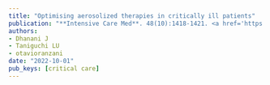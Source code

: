 ```yaml
---
title: "Optimising aerosolized therapies in critically ill patients"
publication: "**Intensive Care Med**. 48(10):1418-1421. <a href='https://doi.org/10.1007/s00134-022-06800-3' target='_blank' rel='noopener noreferrer'>10.1007/s00134-022-06800-3</a>"
authors:
- Dhanani J
- Taniguchi LU
- otavioranzani
date: "2022-10-01"
pub_keys: [critical care]
---
```


